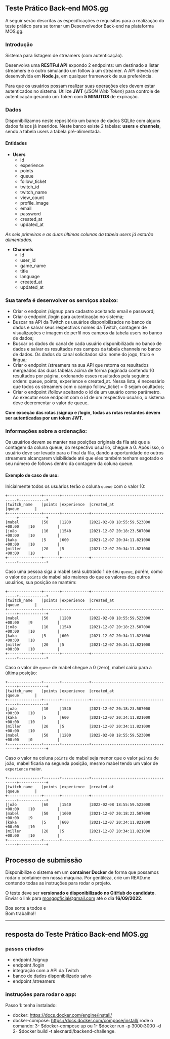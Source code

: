 ## Teste Prático Back-end MOS.gg


A seguir serão descritas as especificações e requisitos para a realização do teste prático para se tornar um Desenvolvedor Back-end na plataforma MOS.gg.

### Introdução

Sistema para listagem de streamers (com autenticação).

Desenvolva uma **RESTFul API** expondo 2 endpoints: um destinado a listar streamers e o outro simulando um follow à um streamer. A API deverá ser desenvolvida em **Node.js**, em qualquer framework de sua preferência. 

Para que os usuários possam realizar suas operações eles devem estar autenticados no sistema. Utilize **JWT** (*JSON Web Token*) para controle de autenticação gerando um Token com **5 MINUTOS** de expiração.

### Dados

Disponibilizamos neste repositório um banco de dados SQLite com alguns dados falsos já inseridos. Neste banco existe 2 tabelas: **users** e **channels**, sendo a tabela users a tabela pré-alimentada.

#### Entidades

-	**Users**
	-	Id
	-	experience
	-	points
	-	queue
	-	follow_ticket
	-	twitch_id
	-	twitch_name
	-	view_count
	-	profile_image
	-	email
	-	password
	-	created_at
	-	updated_at

*As seis primeiras e as duas últimas colunas da tabela users já estarão alimentadas.*

-	**Channels**
	-	Id
	-	user_id
	-	game_name
	-	title
	-	language
	-	created_at
	-	updated_at

### Sua tarefa é desenvolver os serviços abaixo:

- Criar o endpoint /signup para cadastro aceitando email e password;
- Criar o endpoint /login para autenticação no sistema;
- Buscar na API da Twitch os usuários disponibilizados no banco de dados e salvar seus respectivos nomes da Twitch, contagem de visualizações e imagem de perfil nos campos da tabela users no banco de dados;
- Buscar os dados do canal de cada usuário disponibilizado no banco de dados e salvar os resultados nos campos da tabela channels no banco de dados. Os dados do canal solicitados são: nome do jogo, titulo e lingua;
- Criar o endpoint /streamers na sua API que retorna os resultados mergeados das duas tabelas acima de forma paginada contendo 10 resultados por página, ordenando esses resultados pela seguinte ordem: queue, points, experience e created_at. Nessa lista, é necessário que todos os streamers com o campo follow_ticket = 0 sejam ocultados;
- Criar o endpoint /follow aceitando o id de um usuário como parâmetro. Ao executar esse endpoint com o id de um respectivo usuário, o sistema deve decrementar o valor de queue.

**Com exceção das rotas /signup e /login, todas as rotas restantes devem ser autenticadas por um token JWT.**

### Informações sobre a ordenação:

Os usuários devem se manter nas posições originais da fila até que a contagem da coluna queue, do respectivo usuário, chegue a 0. Após isso, o usuário deve ser levado para o final da fila, dando a oportunidade de outros streamers alcançarem visibilidade até que eles também tenham esgotado o seu número de follows dentro da contagem da coluna queue.

#### Exemplo de caso de uso:

Inicialmente todos os usuários terão o coluna `queue` com o valor 10:
```
+---------------+-------+------------+-------------------------------------+------------+
|twitch_name    |points |experience  |created_at                           |queue       |
+---------------+-------+------------+-------------------------------------+------------+
|mabel          |50     |1200        |2022-02-08 18:55:59.523000 +00:00    |10          |
|joão           |10     |1540        |2021-12-07 20:18:23.507000 +00:00    |10          |
|kaka           |5      |600         |2021-12-07 20:34:11.821000 +00:00    |10          |
|miller         |20     |5           |2021-12-07 20:34:11.821000 +00:00    |10          |
+---------------+-------+------------+-------------------------------------+------------+
```

Caso uma pessoa siga a mabel será subtraído 1 de seu `queue`, porém, como o valor de `points` de mabel são maiores do que os valores dos outros usuários, sua posição se mantém:
```
+---------------+-------+------------+-------------------------------------+------------+
|twitch_name    |points |experience  |created_at                           |queue       |
+---------------+-------+------------+-------------------------------------+------------+
|mabel          |50     |1200        |2022-02-08 18:55:59.523000 +00:00    |9           |
|joão           |10     |1540        |2021-12-07 20:18:23.507000 +00:00    |10          |
|kaka           |5      |600         |2021-12-07 20:34:11.821000 +00:00    |10          |
|miller         |20     |5           |2021-12-07 20:34:11.821000 +00:00    |10          |
+---------------+-------+------------+-------------------------------------+------------+
```

Caso o valor de `queue` de mabel chegue a 0 (zero), mabel cairia para a última posição:
```
+---------------+-------+------------+-------------------------------------+------------+
|twitch_name    |points |experience  |created_at                           |queue       |
+---------------+-------+------------+-------------------------------------+------------+
|joão           |10     |1540        |2021-12-07 20:18:23.507000 +00:00    |10          |
|kaka           |5      |600         |2021-12-07 20:34:11.821000 +00:00    |10          |
|miller         |20     |5           |2021-12-07 20:34:11.821000 +00:00    |10          |
|mabel          |50     |1200        |2022-02-08 18:55:59.523000 +00:00    |0           |
+---------------+-------+------------+-------------------------------------+------------+
```

Caso o valor na coluna `points` de mabel seja menor que o valor `points` de joão, mabel ficaria na segunda posição, mesmo mabel tendo um valor de `experience` maior.
```
+---------------+-------+------------+-------------------------------------+------------+
|twitch_name    |points |experience  |created_at                           |queue       |
+---------------+-------+------------+-------------------------------------+------------+
|joão           |60     |1540        |2022-02-08 18:55:59.523000 +00:00    |10          |
|mabel          |50     |1600        |2021-12-07 20:18:23.507000 +00:00    |9           |
|kaka           |5      |600         |2021-12-07 20:34:11.821000 +00:00    |10          |
|miller         |20     |5           |2021-12-07 20:34:11.821000 +00:00    |10          |
+---------------+-------+------------+-------------------------------------+------------+
```

## Processo de submissão

Disponibilize o sistema em um **container Docker** de forma que possamos rodar o container em nossa máquina. 
Por gentileza, crie um READ.me contendo todas as instruções para rodar o projeto. 

O teste deve ser **versionado e disponibilizado no GitHub do candidato**.  
Enviar o link para [mosggoficial@gmail.com](mailto:mosggoficial@gmail.com) até o dia **16/09/2022**.


Boa sorte a todos e  
Bom trabalho!!

----------------------------------------------------------

## resposta do Teste Prático Back-end MOS.gg

### passos criados
- endpoint /signup
- endpoint /login
- integração com a API da Twitch
- banco de dados disponibilizado salvo
- endpoint /streamers

### instruções para rodar o app: 
Passo 1: tenha instalado:
- docker: https://docs.docker.com/engine/install/
- docker-compose: https://docs.docker.com/compose/install/ 
			rode o comando:
3- $docker-compose up 
			ou
1- $docker run -p 3000:3000 -d 
2- $docker build -t alexnardi/backend-challenge.
